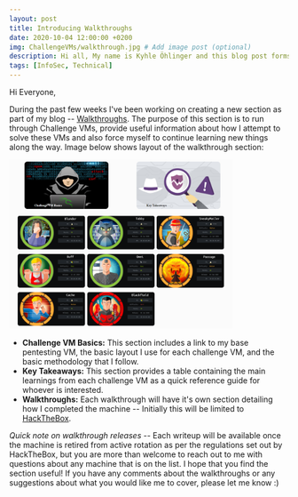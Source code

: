 ```yaml
---
layout: post
title: Introducing Walkthroughs
date: 2020-10-04 12:00:00 +0200
img: ChallengeVMs/walkthrough.jpg # Add image post (optional)
description: Hi all, My name is Kyhle Öhlinger and this blog post forms part of my personal blog. If you enjoy any of the posts, feel free to reach out and let me know :) 
tags: [InfoSec, Technical]
---
```


Hi Everyone, 

During the past few weeks I've been working on creating a new section as part of my blog -- [Walkthroughs](https://ohlinger.co/walkthroughs). The purpose of this section is to run through Challenge VMs, provide useful information about how I attempt to solve these VMs and also force myself to continue learning new things along the way. Image below shows layout of the walkthrough section:

<p class="imgMiddle">
<img src="/assets/img/ChallengeVMs/walkthroughs.png"  style="width: 80%" />
</p>

* **Challenge VM Basics:** This section includes a link to my base pentesting VM, the basic layout I use for each challenge VM, and the basic methodology that I follow.
* **Key Takeaways:** This section provides a table containing the main learnings from each challenge VM as a quick reference guide for whoever is interested.
* **Walkthroughs:** Each walkthrough will have it's own section detailing how I completed the machine -- Initially this will be limited to [HackTheBox](https://www.hackthebox.eu/).


*Quick note on walkthrough releases* -- Each writeup will be available once the machine is retired from active rotation as per the regulations set out by HackTheBox, but you are more than welcome to reach out to me with questions about any machine that is on the list. I hope that you find the section useful! If you have any comments about the walkthroughs or any suggestions about what you would like me to cover, please let me know :)